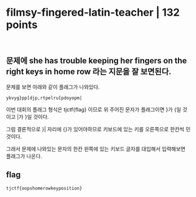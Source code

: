 # filmsy-fingered-latin-teacher | 132 points

<br>

## 문제에 she has trouble keeping her fingers on the right keys in home row 라는 지문을 잘 보면된다.
문제를 보면 아래와 같이 플래그가 나와있다.
```
ykvyg}pp[djp,rtpelru[pdoyopm|
```
이번 대회의 플래그 형식은 tjctf{flag} 이므로 위 주어진 문자가 플래그이면 }가 {일 것이고 |가 }일 것이다. 

그럼 결론적으로 }| 자리에 {}가 있어야하므로 키보드에 있는 키를 오른쪽으로 한칸씩 민것이다.

그래서 문제에 나와있는 문자의 한칸 왼쪽에 있는 키보드 글자를 대입해서 입력해보면 플래그가 나온다.

## flag
```
tjctf{oopshomerowkeyposition}
```
